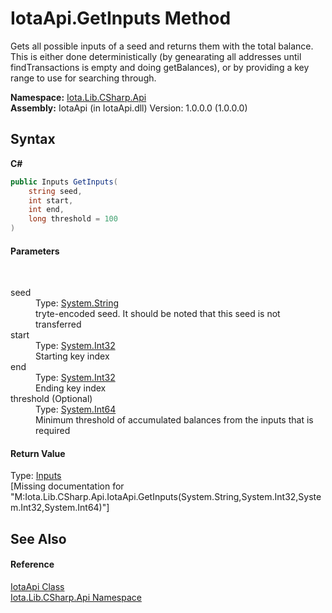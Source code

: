 # IotaApi.GetInputs Method 
 

Gets all possible inputs of a seed and returns them with the total balance. This is either done deterministically (by genearating all addresses until findTransactions is empty and doing getBalances), or by providing a key range to use for searching through.

**Namespace:**&nbsp;<a href="N_Iota_Lib_CSharp_Api">Iota.Lib.CSharp.Api</a><br />**Assembly:**&nbsp;IotaApi (in IotaApi.dll) Version: 1.0.0.0 (1.0.0.0)

## Syntax

**C#**<br />
``` C#
public Inputs GetInputs(
	string seed,
	int start,
	int end,
	long threshold = 100
)
```


#### Parameters
&nbsp;<dl><dt>seed</dt><dd>Type: <a href="http://msdn2.microsoft.com/en-us/library/s1wwdcbf" target="_blank">System.String</a><br />tryte-encoded seed. It should be noted that this seed is not transferred</dd><dt>start</dt><dd>Type: <a href="http://msdn2.microsoft.com/en-us/library/td2s409d" target="_blank">System.Int32</a><br />Starting key index</dd><dt>end</dt><dd>Type: <a href="http://msdn2.microsoft.com/en-us/library/td2s409d" target="_blank">System.Int32</a><br />Ending key index</dd><dt>threshold (Optional)</dt><dd>Type: <a href="http://msdn2.microsoft.com/en-us/library/6yy583ek" target="_blank">System.Int64</a><br />Minimum threshold of accumulated balances from the inputs that is required</dd></dl>

#### Return Value
Type: <a href="T_Iota_Lib_CSharp_Api_Model_Inputs">Inputs</a><br />\[Missing <returns> documentation for "M:Iota.Lib.CSharp.Api.IotaApi.GetInputs(System.String,System.Int32,System.Int32,System.Int64)"\]

## See Also


#### Reference
<a href="T_Iota_Lib_CSharp_Api_IotaApi">IotaApi Class</a><br /><a href="N_Iota_Lib_CSharp_Api">Iota.Lib.CSharp.Api Namespace</a><br />